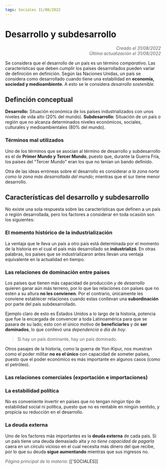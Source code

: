 ```yaml
---
tags: Sociales 31/08/2022
---
```


# Desarrollo y subdesarrollo
<div style="text-align: right; opacity: 0.7; font-style: italic;">Creado el 31/08/2022</div>
<div style="text-align: right; opacity: 0.7; font-style: italic;">Última actualización el 31/08/2022</div>

Se considera que el desarrollo de un país es un término *comparativo.*
Las características que deben cumplir los países desarrollados pueden variar de definición en definición. Según las Naciones Unidas, un país se considera como desarrollado cuando tiene una estabilidad en **economía, sociedad y medioambiente**. A esto se le considera *desarrollo sostenible.*

## Definción conceptual
**Desarrollo:** Situación económica de los países industrializados con unos niveles de vida alto (20% del mundo).
**Subdesarrollo**: Situación de un país o región que no alcanza determinados niveles económicos, sociales, culturales y medioambientales (80% del mundo).

### Términos mal utilizados

Uno de los términos que se asocian al término de desarrollo y subdesarrollo es el de **Primer Mundo y Tercer Mundo**, puesto que, durante la Guerra Fría, los países del "Tercer Mundo" eran los que no tenían un bando definido.

Otra de las ideas erróneas sobre el desarrollo es considerar *a la zona norte como la zona más desarrollada del mundo*; mientras que el sur tiene menor desarrollo.

## Características del desarrollo y subdesarrollo

No existe una sola respuesta sobre las características que definen a un país o región desarrollada, pero los factores a considerar en toda ocasión son los siguientes:

### El momento histórico de la industrialización
La ventaja que le lleva un país a otro país está determinada por el momento de la historia en el cual el país más desarrollado se **industrializó**. En otras palabras, los países que se industrializaron antes llevan una ventaja equivalente en la actualidad en tiempo.

### Las relaciones de dominación entre países
Los países que tienen más capacidad de producción y de *desarrollo* quieren ganar aún más terreno, por lo que las relaciones con países que no esten a su altura **no les convienen**. Por el contrario, únicamente les conviene establecer relaciones cuando estas conllevan una **subordinación** por parte del país subdesarrollado.

Ejemplo claro de esto es Estados Unidos a lo largo de la historia, potencia que fue la encargada de convencer a toda Latinoamérica para que se pasara de su lado; esto con el único motivo de **beneficiarles** y de **ser dominados**, lo que conllevó una *dependencia a día de hoy*.

> Si hay un país dominante, hay un país dominado.

Otros pasajes de la historia, como la guerra de Yon-Kipur, nos muestran como el poder militar **no es el único** con capacidad de someter países, puesto que el poder económico es más importante en algunos casos (como el petróleo).

### Las relaciones comerciales (exportación e importaciones)

### La estabilidad política
No es conveniente invertir en países que no tengan ningún tipo de estabilidad social ni política, puesto que no es rentable en ningún sentido, y propicia su reducción en el desarrollo.

### La deuda externa
Uno de los factores más importantes es la **deuda externa** de cada país. Si un país tiene una deuda demasiado alta *y no tiene capacidad de pagarla* caera en un círculo vicioso en el cual necesita más dinero del que recibe, por lo que su deuda **sigue aumentando** mientras que sus ingresos no.

<span style="opacity: 0.7; font-style: italic;">Página principal de la materia:</span> [['SOCIALES]]